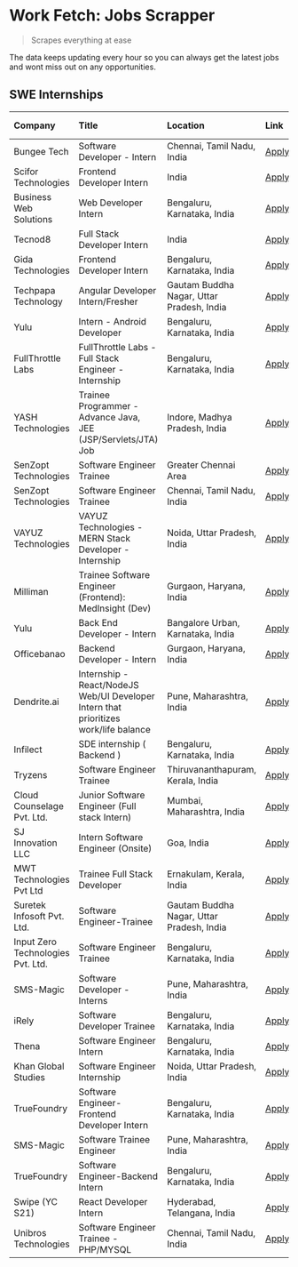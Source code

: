 # Work Fetch: Jobs Scrapper
> Scrapes everything at ease

The data keeps updating every hour so you can always get the latest jobs and wont miss out on any opportunities.

## SWE Internships
<!--START_SECTION:workfetch-->
| Company                           | Title                                                                                | Location                                  | Link                                                                                                                                                                                                                                                                                                   | Date Posted   |
|:----------------------------------|:-------------------------------------------------------------------------------------|:------------------------------------------|:-------------------------------------------------------------------------------------------------------------------------------------------------------------------------------------------------------------------------------------------------------------------------------------------------------|:--------------|
| Bungee Tech                       | Software Developer - Intern                                                          | Chennai, Tamil Nadu, India                | [Apply](https://in.linkedin.com/jobs/view/software-developer-intern-at-bungee-tech-3842220746?refId=y6SmfzAYYAGcXRLZsZXVzw%3D%3D&trackingId=pwRhAT7%2B7mgAOc2oVeAc6Q%3D%3D&position=15&pageNum=1&trk=public_jobs_jserp-result_search-card)                                                             | 2024-02-28    |
| Scifor Technologies               | Frontend Developer Intern                                                            | India                                     | [Apply](https://in.linkedin.com/jobs/view/frontend-developer-intern-at-scifor-technologies-3839011953?refId=y6SmfzAYYAGcXRLZsZXVzw%3D%3D&trackingId=CGYBoBd1VzuOox%2BCtnv1FA%3D%3D&position=10&pageNum=1&trk=public_jobs_jserp-result_search-card)                                                     | 2024-02-27    |
| Business Web Solutions            | Web Developer Intern                                                                 | Bengaluru, Karnataka, India               | [Apply](https://in.linkedin.com/jobs/view/web-developer-intern-at-business-web-solutions-3839906144?refId=Mq6P3ExVAd9FWD%2FVbOAKVA%3D%3D&trackingId=tOISx9e9OsKZk5%2FA7yk%2Fww%3D%3D&position=21&pageNum=0&trk=public_jobs_jserp-result_search-card)                                                   | 2024-02-26    |
| Tecnod8                           | Full Stack Developer Intern                                                          | India                                     | [Apply](https://in.linkedin.com/jobs/view/full-stack-developer-intern-at-tecnod8-3834283868?refId=y6SmfzAYYAGcXRLZsZXVzw%3D%3D&trackingId=4pULdYib2x%2F1B8LKv0Kxjw%3D%3D&position=19&pageNum=1&trk=public_jobs_jserp-result_search-card)                                                               | 2024-02-25    |
| Gida Technologies                 | Frontend Developer Intern                                                            | Bengaluru, Karnataka, India               | [Apply](https://in.linkedin.com/jobs/view/frontend-developer-intern-at-gida-technologies-3836040945?refId=Mq6P3ExVAd9FWD%2FVbOAKVA%3D%3D&trackingId=TX5%2BuWwOuRbb1H5JuS8R1g%3D%3D&position=17&pageNum=0&trk=public_jobs_jserp-result_search-card)                                                     | 2024-02-21    |
| Techpapa Technology               | Angular Developer Intern/Fresher                                                     | Gautam Buddha Nagar, Uttar Pradesh, India | [Apply](https://in.linkedin.com/jobs/view/angular-developer-intern-fresher-at-techpapa-technology-3834305862?refId=y6SmfzAYYAGcXRLZsZXVzw%3D%3D&trackingId=R5yi1yE0Xci2j4i%2Fp3Y5gQ%3D%3D&position=24&pageNum=1&trk=public_jobs_jserp-result_search-card)                                              | 2024-02-20    |
| Yulu                              | Intern - Android Developer                                                           | Bengaluru, Karnataka, India               | [Apply](https://in.linkedin.com/jobs/view/intern-android-developer-at-yulu-3834459982?refId=y6SmfzAYYAGcXRLZsZXVzw%3D%3D&trackingId=tyXh%2FaLaFuVIXTxYVJMzpg%3D%3D&position=25&pageNum=1&trk=public_jobs_jserp-result_search-card)                                                                     | 2024-02-19    |
| FullThrottle Labs                 | FullThrottle Labs - Full Stack Engineer - Internship                                 | Bengaluru, Karnataka, India               | [Apply](https://in.linkedin.com/jobs/view/fullthrottle-labs-full-stack-engineer-internship-at-fullthrottle-labs-3829636016?refId=y6SmfzAYYAGcXRLZsZXVzw%3D%3D&trackingId=J%2FpDbUtQy7dfwjtbDF9oTA%3D%3D&position=21&pageNum=1&trk=public_jobs_jserp-result_search-card)                                | 2024-02-17    |
| YASH Technologies                 | Trainee Programmer - Advance Java, JEE (JSP/Servlets/JTA) Job                        | Indore, Madhya Pradesh, India             | [Apply](https://in.linkedin.com/jobs/view/trainee-programmer-advance-java-jee-jsp-servlets-jta-job-at-yash-technologies-3811759183?refId=Mq6P3ExVAd9FWD%2FVbOAKVA%3D%3D&trackingId=XbqLyvdL200ySY075GQZYg%3D%3D&position=13&pageNum=0&trk=public_jobs_jserp-result_search-card)                        | 2024-02-13    |
| SenZopt Technologies              | Software Engineer Trainee                                                            | Greater Chennai Area                      | [Apply](https://in.linkedin.com/jobs/view/software-engineer-trainee-at-senzopt-technologies-3827688781?refId=y6SmfzAYYAGcXRLZsZXVzw%3D%3D&trackingId=iqUJ8fTa7o0xAj2F8hgMag%3D%3D&position=5&pageNum=1&trk=public_jobs_jserp-result_search-card)                                                       | 2024-02-12    |
| SenZopt Technologies              | Software Engineer Trainee                                                            | Chennai, Tamil Nadu, India                | [Apply](https://in.linkedin.com/jobs/view/software-engineer-trainee-at-senzopt-technologies-3827686880?refId=y6SmfzAYYAGcXRLZsZXVzw%3D%3D&trackingId=inDoZd%2Fh5ZKaHhofRlVlXQ%3D%3D&position=16&pageNum=1&trk=public_jobs_jserp-result_search-card)                                                    | 2024-02-12    |
| VAYUZ Technologies                | VAYUZ Technologies - MERN Stack Developer - Internship                               | Noida, Uttar Pradesh, India               | [Apply](https://in.linkedin.com/jobs/view/vayuz-technologies-mern-stack-developer-internship-at-vayuz-technologies-3822619356?refId=y6SmfzAYYAGcXRLZsZXVzw%3D%3D&trackingId=22tY1SfuF5KlYLTgPGlVZw%3D%3D&position=22&pageNum=1&trk=public_jobs_jserp-result_search-card)                               | 2024-02-10    |
| Milliman                          | Trainee Software Engineer (Frontend): MedInsight (Dev)                               | Gurgaon, Haryana, India                   | [Apply](https://in.linkedin.com/jobs/view/trainee-software-engineer-frontend-medinsight-dev-at-milliman-3792874280?refId=Mq6P3ExVAd9FWD%2FVbOAKVA%3D%3D&trackingId=0JF0MiTXk1MXLzYw3Dp0%2BQ%3D%3D&position=3&pageNum=0&trk=public_jobs_jserp-result_search-card)                                       | 2024-02-09    |
| Yulu                              | Back End Developer - Intern                                                          | Bangalore Urban, Karnataka, India         | [Apply](https://in.linkedin.com/jobs/view/back-end-developer-intern-at-yulu-3821682220?refId=Mq6P3ExVAd9FWD%2FVbOAKVA%3D%3D&trackingId=b1xIshr5rgFYp2U%2F6abxdg%3D%3D&position=7&pageNum=0&trk=public_jobs_jserp-result_search-card)                                                                   | 2024-02-04    |
| Officebanao                       | Backend Developer - Intern                                                           | Gurgaon, Haryana, India                   | [Apply](https://in.linkedin.com/jobs/view/backend-developer-intern-at-officebanao-3814263731?refId=Mq6P3ExVAd9FWD%2FVbOAKVA%3D%3D&trackingId=cVPwIL1W%2BRdSviwvFyXq3w%3D%3D&position=18&pageNum=0&trk=public_jobs_jserp-result_search-card)                                                            | 2024-01-31    |
| Dendrite.ai                       | Internship - React/NodeJS Web/UI Developer Intern that prioritizes work/life balance | Pune, Maharashtra, India                  | [Apply](https://in.linkedin.com/jobs/view/internship-react-nodejs-web-ui-developer-intern-that-prioritizes-work-life-balance-at-dendrite-ai-3818948068?refId=y6SmfzAYYAGcXRLZsZXVzw%3D%3D&trackingId=p%2B0%2BgozsRgRyUZc1FY%2BIuA%3D%3D&position=2&pageNum=1&trk=public_jobs_jserp-result_search-card) | 2024-01-31    |
| Infilect                          | SDE internship ( Backend )                                                           | Bengaluru, Karnataka, India               | [Apply](https://in.linkedin.com/jobs/view/sde-internship-backend-at-infilect-3815120558?refId=Mq6P3ExVAd9FWD%2FVbOAKVA%3D%3D&trackingId=GP71VWFQVZbsA57%2FsVYFAA%3D%3D&position=19&pageNum=0&trk=public_jobs_jserp-result_search-card)                                                                 | 2024-01-25    |
| Tryzens                           | Software Engineer Trainee                                                            | Thiruvananthapuram, Kerala, India         | [Apply](https://in.linkedin.com/jobs/view/software-engineer-trainee-at-tryzens-3809363491?refId=y6SmfzAYYAGcXRLZsZXVzw%3D%3D&trackingId=EyHyfW0QvZxNCPG9Wvcakw%3D%3D&position=8&pageNum=1&trk=public_jobs_jserp-result_search-card)                                                                    | 2024-01-18    |
| Cloud Counselage Pvt. Ltd.        | Junior Software Engineer (Full stack Intern)                                         | Mumbai, Maharashtra, India                | [Apply](https://in.linkedin.com/jobs/view/junior-software-engineer-full-stack-intern-at-cloud-counselage-pvt-ltd-3803132814?refId=Mq6P3ExVAd9FWD%2FVbOAKVA%3D%3D&trackingId=uyF18YAZ%2Fw6hoH0eIpF0Iw%3D%3D&position=20&pageNum=0&trk=public_jobs_jserp-result_search-card)                             | 2024-01-11    |
| SJ Innovation LLC                 | Intern Software Engineer (Onsite)                                                    | Goa, India                                | [Apply](https://in.linkedin.com/jobs/view/intern-software-engineer-onsite-at-sj-innovation-llc-3799959011?refId=y6SmfzAYYAGcXRLZsZXVzw%3D%3D&trackingId=K%2FtxuigVYBwdvXcVR%2B0spA%3D%3D&position=13&pageNum=1&trk=public_jobs_jserp-result_search-card)                                               | 2024-01-11    |
| MWT Technologies Pvt Ltd          | Trainee Full Stack Developer                                                         | Ernakulam, Kerala, India                  | [Apply](https://in.linkedin.com/jobs/view/trainee-full-stack-developer-at-mwt-technologies-pvt-ltd-3800921715?refId=Mq6P3ExVAd9FWD%2FVbOAKVA%3D%3D&trackingId=qxx9LIMHSe7ACynxXeyt%2FA%3D%3D&position=4&pageNum=0&trk=public_jobs_jserp-result_search-card)                                            | 2024-01-09    |
| Suretek Infosoft Pvt. Ltd.        | Software Engineer-Trainee                                                            | Gautam Buddha Nagar, Uttar Pradesh, India | [Apply](https://in.linkedin.com/jobs/view/software-engineer-trainee-at-suretek-infosoft-pvt-ltd-3800934643?refId=Mq6P3ExVAd9FWD%2FVbOAKVA%3D%3D&trackingId=yR5ciL%2BP3P1Uatt%2BgLTX%2FQ%3D%3D&position=14&pageNum=0&trk=public_jobs_jserp-result_search-card)                                          | 2024-01-09    |
| Input Zero Technologies Pvt. Ltd. | Software Engineer Trainee                                                            | Bengaluru, Karnataka, India               | [Apply](https://in.linkedin.com/jobs/view/software-engineer-trainee-at-input-zero-technologies-pvt-ltd-3800927643?refId=y6SmfzAYYAGcXRLZsZXVzw%3D%3D&trackingId=5Ng0Wx3XLyzMdaeC1YcEgA%3D%3D&position=3&pageNum=1&trk=public_jobs_jserp-result_search-card)                                            | 2024-01-09    |
| SMS-Magic                         | Software Developer -Interns                                                          | Pune, Maharashtra, India                  | [Apply](https://in.linkedin.com/jobs/view/software-developer-interns-at-sms-magic-3799485343?refId=y6SmfzAYYAGcXRLZsZXVzw%3D%3D&trackingId=xqK7fGUG2RkHuBUl0lBSbA%3D%3D&position=6&pageNum=1&trk=public_jobs_jserp-result_search-card)                                                                 | 2024-01-05    |
| iRely                             | Software Developer Trainee                                                           | Bengaluru, Karnataka, India               | [Apply](https://in.linkedin.com/jobs/view/software-developer-trainee-at-irely-3801577534?refId=Mq6P3ExVAd9FWD%2FVbOAKVA%3D%3D&trackingId=7Uqvs%2F3HvAVgDUecBL9%2Fdg%3D%3D&position=9&pageNum=0&trk=public_jobs_jserp-result_search-card)                                                               | 2023-12-22    |
| Thena                             | Software Engineer Intern                                                             | Bengaluru, Karnataka, India               | [Apply](https://in.linkedin.com/jobs/view/software-engineer-intern-at-thena-3778731751?refId=Mq6P3ExVAd9FWD%2FVbOAKVA%3D%3D&trackingId=i%2BvfxQldiBYBdMcfWwAKKw%3D%3D&position=11&pageNum=0&trk=public_jobs_jserp-result_search-card)                                                                  | 2023-12-05    |
| Khan Global Studies               | Software Engineer Internship                                                         | Noida, Uttar Pradesh, India               | [Apply](https://in.linkedin.com/jobs/view/software-engineer-internship-at-khan-global-studies-3766942197?refId=y6SmfzAYYAGcXRLZsZXVzw%3D%3D&trackingId=59woiUJD2eW%2FJWG3cepufw%3D%3D&position=17&pageNum=1&trk=public_jobs_jserp-result_search-card)                                                  | 2023-11-27    |
| TrueFoundry                       | Software Engineer- Frontend Developer Intern                                         | Bengaluru, Karnataka, India               | [Apply](https://in.linkedin.com/jobs/view/software-engineer-frontend-developer-intern-at-truefoundry-3790095058?refId=Mq6P3ExVAd9FWD%2FVbOAKVA%3D%3D&trackingId=19yMJEfX7WefspV1uAY1hQ%3D%3D&position=10&pageNum=0&trk=public_jobs_jserp-result_search-card)                                           | 2023-11-24    |
| SMS-Magic                         | Software Trainee Engineer                                                            | Pune, Maharashtra, India                  | [Apply](https://in.linkedin.com/jobs/view/software-trainee-engineer-at-sms-magic-3761409781?refId=Mq6P3ExVAd9FWD%2FVbOAKVA%3D%3D&trackingId=dx4RnT1h2igsS0vZNHmqKA%3D%3D&position=23&pageNum=0&trk=public_jobs_jserp-result_search-card)                                                               | 2023-11-16    |
| TrueFoundry                       | Software Engineer-Backend Intern                                                     | Bengaluru, Karnataka, India               | [Apply](https://in.linkedin.com/jobs/view/software-engineer-backend-intern-at-truefoundry-3779508170?refId=y6SmfzAYYAGcXRLZsZXVzw%3D%3D&trackingId=QZlWcCUjZNLmNfUeFFSvkQ%3D%3D&position=1&pageNum=1&trk=public_jobs_jserp-result_search-card)                                                         | 2023-11-10    |
| Swipe (YC S21)                    | React Developer Intern                                                               | Hyderabad, Telangana, India               | [Apply](https://in.linkedin.com/jobs/view/react-developer-intern-at-swipe-yc-s21-3737600089?refId=Mq6P3ExVAd9FWD%2FVbOAKVA%3D%3D&trackingId=I8hj3Gsd%2Bl7rXGacNQsOng%3D%3D&position=12&pageNum=0&trk=public_jobs_jserp-result_search-card)                                                             | 2023-10-13    |
| Unibros Technologies              | Software Engineer Trainee - PHP/MYSQL                                                | Chennai, Tamil Nadu, India                | [Apply](https://in.linkedin.com/jobs/view/software-engineer-trainee-php-mysql-at-unibros-technologies-3656599241?refId=y6SmfzAYYAGcXRLZsZXVzw%3D%3D&trackingId=SHIYPUf655WOStssdBGkbQ%3D%3D&position=7&pageNum=1&trk=public_jobs_jserp-result_search-card)                                             | 2023-06-12    |
<!--END_SECTION:workfetch-->
